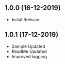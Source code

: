 ## 1.0.0 (16-12-2019)

* Initial Release

## 1.0.1 (17-12-2019)

* Sample Updated
* ReadMe Updated
* Improved logging
